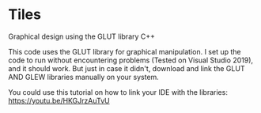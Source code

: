 # Tiles
Graphical design using the GLUT library C++

This code uses the GLUT library for graphical manipulation. I set up the code to run without encountering problems (Tested on Visual Studio 2019), and it should work. But just in case it didn't, download and link the GLUT AND GLEW libraries manually on your system.

You could use this tutorial on how to link your IDE with the libraries: https://youtu.be/HKGJrzAuTvU
